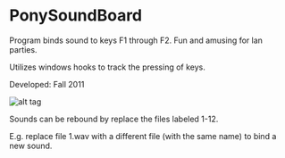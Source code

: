 PonySoundBoard
==============

Program binds sound to keys F1 through F2. Fun and amusing for lan parties.

Utilizes windows hooks to track the pressing of keys.

Developed: Fall 2011


![alt tag](http://i.imgur.com/jdbTgKt.png)

Sounds can be rebound by replace the files labeled 1-12. 

E.g. replace file 1.wav with a different file (with the same name) to bind a new sound.

